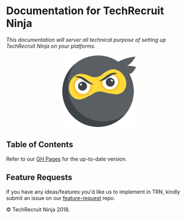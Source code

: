 # Documentation for TechRecruit Ninja
_This documentation will server all technical purpose of setting up TechRecruit Ninja on your platforms._

<p align="center"><img src="https://raw.githubusercontent.com/TechRecruitNinja/documentation/master/logo.png" alt="" data-canonical-src="https://raw.githubusercontent.com/TechRecruitNinja/documentation/master/logo.png" width="200" height="200" />
</p>

## Table of Contents
Refer to our [GH Pages](https://techrecruitninja.github.io/documentation/) for the up-to-date version.


## Feature Requests
If you have any ideas/features you'd like us to implement in TRN, kindly submit an issue on our [feature-request](https://github.com/TechRecruitNinja/feature-requests) repo.



© TechRecruit Ninja 2018.